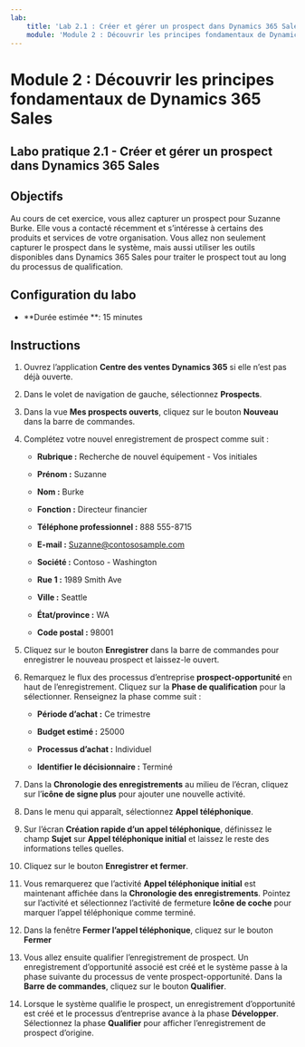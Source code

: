 ```yaml
---
lab:
    title: 'Lab 2.1 : Créer et gérer un prospect dans Dynamics 365 Sales'
    module: 'Module 2 : Découvrir les principes fondamentaux de Dynamics 365 Sales'
---
```


Module 2 : Découvrir les principes fondamentaux de Dynamics 365 Sales
========================

## Labo pratique 2.1 - Créer et gérer un prospect dans Dynamics 365 Sales

## Objectifs

Au cours de cet exercice, vous allez capturer un prospect pour Suzanne Burke. Elle vous a contacté récemment et s’intéresse à certains des produits et services de votre organisation. Vous allez non seulement capturer le prospect dans le système, mais aussi utiliser les outils disponibles dans Dynamics 365 Sales pour traiter le prospect tout au long du processus de qualification.


## Configuration du labo

  - **Durée estimée **: 15 minutes

## Instructions

1. Ouvrez l’application **Centre des ventes Dynamics 365** si elle n’est pas déjà ouverte. 

2. Dans le volet de navigation de gauche, sélectionnez **Prospects**. 

3. Dans la vue **Mes prospects ouverts**, cliquez sur le bouton **Nouveau** dans la barre de commandes.

4. Complétez votre nouvel enregistrement de prospect comme suit :

	- **Rubrique :** Recherche de nouvel équipement - Vos initiales

	- **Prénom :** Suzanne

	- **Nom :** Burke

	- **Fonction :** Directeur financier

	- **Téléphone professionnel :** 888 555-8715

	- **E-mail :** Suzanne@contososample.com

	- **Société :** Contoso - Washington

	- **Rue 1 :** 1989 Smith Ave

	- **Ville :** Seattle

	- **État/province :** WA

	- **Code postal :** 98001 

5. Cliquez sur le bouton **Enregistrer** dans la barre de commandes pour enregistrer le nouveau prospect et laissez-le ouvert.

6. Remarquez le flux des processus d’entreprise **prospect-opportunité** en haut de l’enregistrement. Cliquez sur la **Phase de qualification** pour la sélectionner. Renseignez la phase comme suit :

	- **Période d’achat :** Ce trimestre

	- **Budget estimé :** 25000 

	- **Processus d’achat :** Individuel

	- **Identifier le décisionnaire :** Terminé

7. Dans la **Chronologie des enregistrements** au milieu de l’écran, cliquez sur l’**icône de signe plus** pour ajouter une nouvelle activité. 

8. Dans le menu qui apparaît, sélectionnez **Appel téléphonique**.

9. Sur l’écran **Création rapide d’un appel téléphonique**, définissez le champ **Sujet** sur **Appel téléphonique initial** et laissez le reste des informations telles quelles. 

10. Cliquez sur le bouton **Enregistrer et fermer**.

11. Vous remarquerez que l’activité **Appel téléphonique initial** est maintenant affichée dans la **Chronologie des enregistrements**. Pointez sur l’activité et sélectionnez l’activité de fermeture **Icône de coche** pour marquer l’appel téléphonique comme terminé. 

12. Dans la fenêtre **Fermer l’appel téléphonique**, cliquez sur le bouton **Fermer** 

13. Vous allez ensuite qualifier l’enregistrement de prospect. Un enregistrement d’opportunité associé est créé et le système passe à la phase suivante du processus de vente prospect-opportunité. Dans la **Barre de commandes**, cliquez sur le bouton **Qualifier**. 

14. Lorsque le système qualifie le prospect, un enregistrement d’opportunité est créé et le processus d’entreprise avance à la phase **Développer**. Sélectionnez la phase **Qualifier** pour afficher l’enregistrement de prospect d’origine. 
